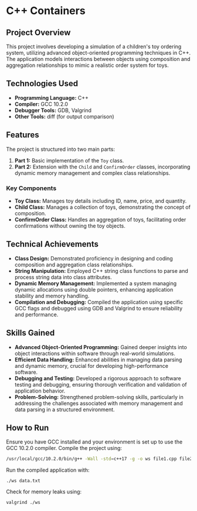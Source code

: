 #  C++ Containers

## Project Overview
This project involves developing a simulation of a children's toy ordering system, utilizing advanced object-oriented programming techniques in C++. The application models interactions between objects using composition and aggregation relationships to mimic a realistic order system for toys.

## Technologies Used
- **Programming Language:** C++
- **Compiler:** GCC 10.2.0
- **Debugger Tools:** GDB, Valgrind
- **Other Tools:** diff (for output comparison)

## Features
The project is structured into two main parts:
1. **Part 1:** Basic implementation of the `Toy` class.
2. **Part 2:** Extension with the `Child` and `ConfirmOrder` classes, incorporating dynamic memory management and complex class relationships.

### Key Components
- **Toy Class:** Manages toy details including ID, name, price, and quantity.
- **Child Class:** Manages a collection of toys, demonstrating the concept of composition.
- **ConfirmOrder Class:** Handles an aggregation of toys, facilitating order confirmations without owning the toy objects.

## Technical Achievements
- **Class Design:** Demonstrated proficiency in designing and coding composition and aggregation class relationships.
- **String Manipulation:** Employed C++ string class functions to parse and process string data into class attributes.
- **Dynamic Memory Management:** Implemented a system managing dynamic allocations using double pointers, enhancing application stability and memory handling.
- **Compilation and Debugging:** Compiled the application using specific GCC flags and debugged using GDB and Valgrind to ensure reliability and performance.

## Skills Gained
- **Advanced Object-Oriented Programming:** Gained deeper insights into object interactions within software through real-world simulations.
- **Efficient Data Handling:** Enhanced abilities in managing data parsing and dynamic memory, crucial for developing high-performance software.
- **Debugging and Testing:** Developed a rigorous approach to software testing and debugging, ensuring thorough verification and validation of application behavior.
- **Problem-Solving:** Strengthened problem-solving skills, particularly in addressing the challenges associated with memory management and data parsing in a structured environment.

## How to Run
Ensure you have GCC installed and your environment is set up to use the GCC 10.2.0 compiler. Compile the project using:
```bash
/usr/local/gcc/10.2.0/bin/g++ -Wall -std=c++17 -g -o ws file1.cpp file2.cpp ...
```

Run the compiled application with:

```
./ws data.txt
```
Check for memory leaks using:

```
valgrind ./ws
```


